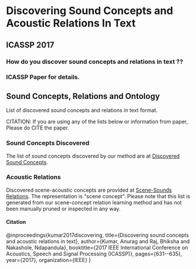 # Discovering Sound Concepts and Acoustic Relations In Text
## ICASSP 2017
### How do you discover sound concepts and relations in text ?? 
### ICASSP Paper for details. 

## Sound Concepts, Relations and Ontology

List of discovered sound concepts and relations in text format.

CITATION: If you are using any of the lists below or information from paper, Please do CITE the paper.

### Sound Concepts Discovered
The list of sound concepts discovered by our method are at [Discovered Sound Concepts](https://github.com/anuragkr90/icassp_2017_sound_concepts/blob/main/sc_aw.txt).

### Acoustic Relations
Discovered scene-acoustic concepts are provided at [Scene-Sounds Relations](https://github.com/anuragkr90/icassp_2017_sound_concepts/blob/main/sc_rel.txt). The representation is "scene concept". Please note that this list is generated from our scene-concept relation learning method and has not been manually pruned or inspected in any way.

#### Citation
@inproceedings{kumar2017discovering,
  title={Discovering sound concepts and acoustic relations in text},
  author={Kumar, Anurag and Raj, Bhiksha and Nakashole, Ndapandula},
  booktitle={2017 IEEE International Conference on Acoustics, Speech and Signal Processing (ICASSP)},
  pages={631--635},
  year={2017},
  organization={IEEE}
}
